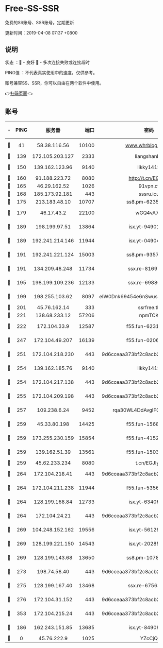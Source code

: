 # Free-SS-SSR

免费的SS账号、SSR账号，定期更新

更新时间：2019-04-08 07:37 +0800

## 说明

状态     ：🙂 - 良好 🙁 - 多次连接失败或连接超时

PING值   ：不代表真实使用中的速度，仅供参考。

账号兼容SS、SSR，你可以自由在两个软件中使用。

👉[扫码页面](https://liesauer.github.io/Free-SS-SSR/)👈

## 账号

|-|PING|服务器|端口|密码|加密方式|区域|
|:----:|:----:|:-----:|-----:|:----:|:----:|:----:|
|🙂|41|58.38.116.56|10100|www.whrblog.online|aes-256-cfb|CN|
|🙂|139|172.105.203.127|2333|liangshanbo|chacha20|JP|
|🙂|150|139.162.123.96|9140|likky1415|aes-256-cfb|JP|
|🙂|160|91.188.223.72|8080|http://t.cn/EGJIyrl|rc4-md5|RU|
|🙂|165|46.29.162.52|1026|91vpn.cf|rc4-md5|RU|
|🙂|168|185.173.92.181|443|sssru.icu|rc4-md5|RU|
|🙂|175|213.183.48.10|10707|ss8.pm-62353163|rc4-md5|RU|
|🙂|179|46.17.43.2|22100|wGQ4vA7D|aes-256-gcm|RU|
|🙂|189|198.199.97.51|13864|isx.yt-94901280|aes-256-cfb|US|
|🙂|189|192.241.214.146|11944|isx.yt-04904484|aes-256-cfb|US|
|🙂|191|192.241.221.124|15003|ss8.pm-93570423|aes-256-cfb|US|
|🙂|191|134.209.48.248|11734|ssx.re-81697761|aes-256-cfb|US|
|🙂|195|198.199.109.236|12133|ssx.re-69880169|aes-256-cfb|US|
|🙂|199|198.255.103.62|8097|eIW0Dnk69454e6nSwuspv9DmS201tQ0D|aes-256-cfb|US|
|🙂|201|45.76.162.14|333|ssrfree.tk|rc4|SG|
|🙂|221|138.68.233.12|57206|npmTCK|rc4-md5|US|
|🙂|222|172.104.33.9|12587|f55.fun-62319009|aes-256-cfb|SG|
|🙂|247|172.104.49.207|16139|f55.fun-02064603|aes-256-cfb|SG|
|🙂|251|172.104.218.230|443|9d6cceaa373bf2c8acb22e60b6a58be6|aes-256-cfb|US|
|🙂|254|139.162.185.76|9140|likky1415|aes-256-cfb|DE|
|🙂|254|172.104.217.138|443|9d6cceaa373bf2c8acb22e60b6a58be6|aes-256-cfb|US|
|🙂|255|172.104.209.198|443|9d6cceaa373bf2c8acb22e60b6a58be6|aes-256-cfb|US|
|🙂|257|109.238.6.24|9452|rqa30WL4DdAvgIFG6Fs3znzTa|aes-256-cfb|FR|
|🙂|259|45.33.80.198|14425|f55.fun-15681985|aes-256-cfb|US|
|🙂|259|173.255.230.159|15854|f55.fun-41521636|aes-256-cfb|US|
|🙂|259|139.162.51.39|13561|f55.fun-15030529|aes-256-cfb|SG|
|🙂|259|45.62.233.234|8080|t.cn/EGJIyrl|rc4-md5|CA|
|🙂|264|172.104.218.41|443|9d6cceaa373bf2c8acb22e60b6a58be6|aes-256-cfb|US|
|🙂|264|172.104.211.238|11944|f55.fun-53560857|aes-256-cfb|US|
|🙂|264|128.199.168.84|12733|isx.yt-63406033|aes-256-cfb|SG|
|🙂|264|172.104.24.21|443|9d6cceaa373bf2c8acb22e60b6a58be6|aes-256-cfb|US|
|🙂|269|104.248.152.162|19556|isx.yt-56129369|aes-256-cfb|SG|
|🙂|269|128.199.221.150|14543|isx.yt-20285065|aes-256-cfb|SG|
|🙂|269|128.199.143.68|13650|ss8.pm-10789087|aes-256-cfb|SG|
|🙂|273|198.74.58.40|443|9d6cceaa373bf2c8acb22e60b6a58be6|aes-256-cfb|US|
|🙂|275|128.199.167.40|13468|ssx.re-67563854|aes-256-cfb|SG|
|🙂|276|172.104.31.152|443|9d6cceaa373bf2c8acb22e60b6a58be6|aes-256-cfb|US|
|🙂|353|172.104.215.24|443|9d6cceaa373bf2c8acb22e60b6a58be6|aes-256-cfb|US|
|🙂|186|162.243.151.85|13685|isx.yt-84909187|aes-256-cfb|US|
|🙁|0|45.76.222.9|1025|YZcCjQ|rc4-md5|JP|
